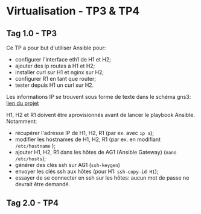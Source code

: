# Virtualisation - TP3 & TP4

## Tag 1.0 - TP3

Ce TP a pour but d'utiliser Ansible pour:
- configurer l'interface eth1 de H1 et H2;
- ajouter des ip routes à H1 et H2;
- installer curl sur H1 et nginx sur H2;
- configurer R1 en tant que router;
- tester depuis H1 un curl sur H2.

Les informations IP se trouvent sous forme de texte dans le schéma gns3: 
[lien du projet](https://gns3.hepiapp.ch/static/web-ui/server/1/project/4a340c72-f20e-45d1-914c-df4f40e258e0)

H1, H2 et R1 doivent être aprovisionnés avant de lancer le playbook Ansible. Notamment:
- récupérer l'adresse IP de H1, H2, R1 (par ex. avec `ip a`);
- modifier les hostnames de H1, H2, R1 (par ex. en modifiant `/etc/hostname` );
- ajouter H1, H2, R1 dans les hôtes de AG1 (Ansible Gateway) (`nano /etc/hosts`);
- générer des clés ssh sur AG1 (`ssh-keygen`)
- envoyer les clés ssh aux hôtes (pour H1: `ssh-copy-id H1`);
- essayer de se connecter en ssh sur les hôtes: aucun mot de passe ne devrait être demandé.

## Tag 2.0 - TP4
